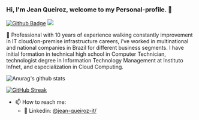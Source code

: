 ### Hi, I'm Jean Queiroz, welcome to my Personal-profile. 👋
[![Github Badge](https://img.shields.io/badge/-Github-000?style=flat-square&logo=Github&logoColor=white&link=https://github.com/nymalone)](https://github.com/jcqueiroz)
![](https://komarev.com/ghpvc/?username=jcqueiroz&color=blueviolet)

🚀 Professional with 10 years of experience walking constantly improvement in IT cloud/on-premise infrastructure careers, i've worked in multinational and national companies in Brazil for different business segments. I have initial formation in technical high school in Computer Technician, technologist degree in Information Technology Management at Instituto Infnet, and especialization in Cloud Computing.


![Anurag's github stats](https://github-readme-stats.vercel.app/api?username=jcqueiroz&count_private=true&show_icons=true&theme=chartreuse-dark&layout=compact)

<!--![Top Langs](https://github-readme-stats.vercel.app/api/top-langs/?username=jcqueiroz&show_icons=true&langs_count=8&layout=compact&theme=chartreuse-dark) !-->

[![GitHub Streak](https://github-readme-streak-stats.herokuapp.com?user=jcqueiroz&theme=chartreuse-dark&date_format=M%20j%5B%2C%20Y%5D&layout=compact)](https://git.io/streak-stats)


- 📫 How to reach me: 
    - 💼 Linkedin: [@jean-queiroz-it/](https://www.linkedin.com/in/jean-queiroz-it)

